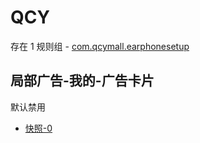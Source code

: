 # QCY

存在 1 规则组 - [com.qcymall.earphonesetup](/src/apps/com.qcymall.earphonesetup.ts)

## 局部广告-我的-广告卡片

默认禁用

- [快照-0](https://i.gkd.li/import/13874219)
